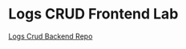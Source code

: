 # Logs CRUD Frontend Lab

[Logs Crud Backend Repo](https://github.com/10-3-pursuit/lab-express-crud-backend)